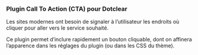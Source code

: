 ### Plugin Call To Action (CTA) pour Dotclear ###
Les sites modernes ont besoin de signaler à l’utilisateur les endroits où cliquer pour aller vers le service souhaité. 

Ce plugin permet d’inclure rapidement un bouton cliquable, dont on affinera l’apparence dans les réglages du plugin (ou dans les CSS du thème).